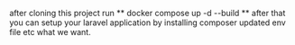 after cloning this project run
**
docker compose up -d --build
**
after that you can setup your laravel application by installing composer updated env file etc what we want.
